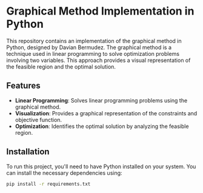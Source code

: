 # Graphical Method Implementation in Python

This repository contains an implementation of the graphical method in Python, designed by Davian Bermudez. The graphical method is a technique used in linear programming to solve optimization problems involving two variables. This approach provides a visual representation of the feasible region and the optimal solution.

## Features

- **Linear Programming**: Solves linear programming problems using the graphical method.
- **Visualization**: Provides a graphical representation of the constraints and objective function.
- **Optimization**: Identifies the optimal solution by analyzing the feasible region.

## Installation

To run this project, you'll need to have Python installed on your system. You can install the necessary dependencies using:

```bash
pip install -r requirements.txt
